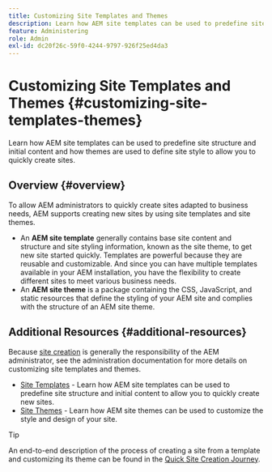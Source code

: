 ```yaml
---
title: Customizing Site Templates and Themes
description: Learn how AEM site templates can be used to predefine site structure and initial content and how themes are used to define site style to allow you to quickly create sites.
feature: Administering
role: Admin
exl-id: dc20f26c-59f0-4244-9797-926f25ed4da3
---
```

# Customizing Site Templates and Themes {#customizing-site-templates-themes}

Learn how AEM site templates can be used to predefine site structure and initial content and how themes are used to define site style to allow you to quickly create sites.

## Overview {#overview}

To allow AEM administrators to quickly create sites adapted to business needs, AEM supports creating new sites by using site templates and site themes.

* An **AEM site template** generally contains base site content and structure and site styling information, known as the site theme, to get new site started quickly. Templates are powerful because they are reusable and customizable. And since you can have multiple templates available in your AEM installation, you have the flexibility to create different sites to meet various business needs.
* An **AEM site theme** is a package containing the CSS, JavaScript, and static resources that define the styling of your AEM site and complies with the structure of an AEM site theme.

## Additional Resources {#additional-resources}

Because [site creation](/help/sites-cloud/administering/site-creation/create-site.md) is generally the responsibility of the AEM administrator, see the administration documentation for more details on customizing site templates and themes.

* [Site Templates](/help/sites-cloud/administering/site-creation/site-templates.md) - Learn how AEM site templates can be used to predefine site structure and initial content to allow you to quickly create new sites.
* [Site Themes](/help/sites-cloud/administering/site-creation/site-themes.md) - Learn how AEM site themes can be used to customize the style and design of your site.

>[!TIP]
>
>An end-to-end description of the process of creating a site from a template and customizing its theme can be found in the [Quick Site Creation Journey](/help/journey-sites/quick-site/overview.md).
